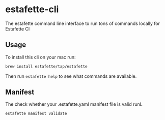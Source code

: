 # estafette-cli
The estafette command line interface to run tons of commands locally for Estafette CI

## Usage

To install this cli on your mac run:

```bash
brew install estafette/tap/estafette
```

Then run `estafette help` to see what commands are available.

## Manifest

The check whether your .estafette.yaml manifest file is valid runL

```bash
estafette manifest validate
```